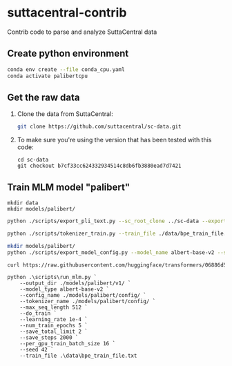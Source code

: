 # suttacentral-contrib
Contrib code to parse and analyze SuttaCentral data


## Create python environment

```bash
conda env create --file conda_cpu.yaml
conda activate palibertcpu
```

## Get the raw data

1. Clone the data from SuttaCentral:

    ```bash
    git clone https://github.com/suttacentral/sc-data.git
    ```

2. To make sure you're using the version that has been tested with this code:

    ```
    cd sc-data
    git checkout b7cf33cc624332934514c8db6fb3880ead7d7421
    ```

## Train MLM model "palibert"

```
mkdir data
mkdir models/palibert/
```

```bash
python ./scripts/export_pli_text.py --sc_root_clone ../sc-data --export_train_file ./data/bpe_train_file.txt
```

```bash
python ./scripts/tokenizer_train.py --train_file ./data/bpe_train_file.txt --save_as_pretrained ./models/palibert/
```

```bash
mkdir models/palibert/
python ./scripts/export_model_config.py --model_name albert-base-v2 --save_config ./models/palibert/
```

```bash
curl https://raw.githubusercontent.com/huggingface/transformers/06886d5a684228a695b29645993b3be55190bd9c/examples/pytorch/language-modeling/run_mlm.py -o scripts/run_mlm.py
```

```
python .\scripts\run_mlm.py `
    --output_dir ./models/palibert/v1/ `
    --model_type albert-base-v2 `
    --config_name ./models/palibert/config/ `
    --tokenizer_name ./models/palibert/config/ `
    --max_seq_length 512 `
    --do_train `
    --learning_rate 1e-4 `
    --num_train_epochs 5 `
    --save_total_limit 2 `
    --save_steps 2000 `
    --per_gpu_train_batch_size 16 `
    --seed 42 `
    --train_file .\data\bpe_train_file.txt
```
